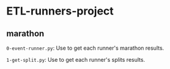 # ETL-runners-project

## marathon
`0-event-runner.py`: Use to get each runner's marathon results.

`1-get-split.py`: Use to get each runner's splits results.
